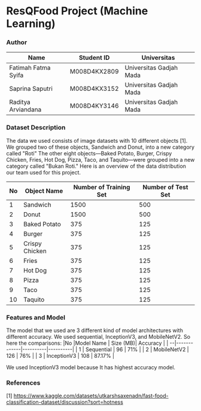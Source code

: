 
# **ResQFood Project (Machine Learning)**

### Author


|Name                               |Student ID          | Universitas               |
| ----------------------------------|---------------------|----------------------------|
| Fatimah Fatma Syifa               | M008D4KX2809		  | Universitas Gadjah Mada    |
| Saprina Saputri                   | M008D4KX3152		  | Universitas Gadjah Mada    |
| Raditya Arviandana                | M008D4KY3146		  | Universitas Gadjah Mada    |


### Dataset Description
The data we used consists of image datasets with 10 different objects [1]. We grouped two of these objects, Sandwich and Donut, into a new category called "Roti" The other eight objects—Baked Potato, Burger, Crispy Chicken, Fries, Hot Dog, Pizza, Taco, and Taquito—were grouped into a new category called "Bukan Roti." Here is an overview of the data distribution our team used for this project.

|No |Object Name        | Number of Training Set |Number of Test Set|
| --|-------------------|------------------------|------------------|
| 1 | Sandwich		      | 1500                   | 500              |
| 2 | Donut		          | 1500                   | 500              |
| 3 | Baked Potato		  | 375                    | 125              |
| 4 | Burger		        | 375                    | 125              |
| 5 | Crispy Chicken	  | 375                    | 125              |
| 6 | Fries		          | 375                    | 125              |
| 7 | Hot Dog		        | 375                    | 125              |
| 8 | Pizza		          | 375                    | 125              |
| 9 | Taco		          | 375                    | 125              |
| 10| Taquito		        | 375                    | 125              |

### Features and Model
The model that we used are 3 different kind of model architectures with different accuracy. We used sequential, InceptionV3, and MobileNetV2. So here the comparisons:
|No |Model Name   | Size (MB)| Accuracy |
| --|-------------|----------|----------|
| 1 | Sequential  |   96     | 71%      |
| 2 | MobileNetV2 |   126    |  76%     |
| 3 | InceptionV3 |   108    | 87.17%   |

We used InceptionV3 model because It has highest accuracy model.
### References
[1] https://www.kaggle.com/datasets/utkarshsaxenadn/fast-food-classification-dataset/discussion?sort=hotness
